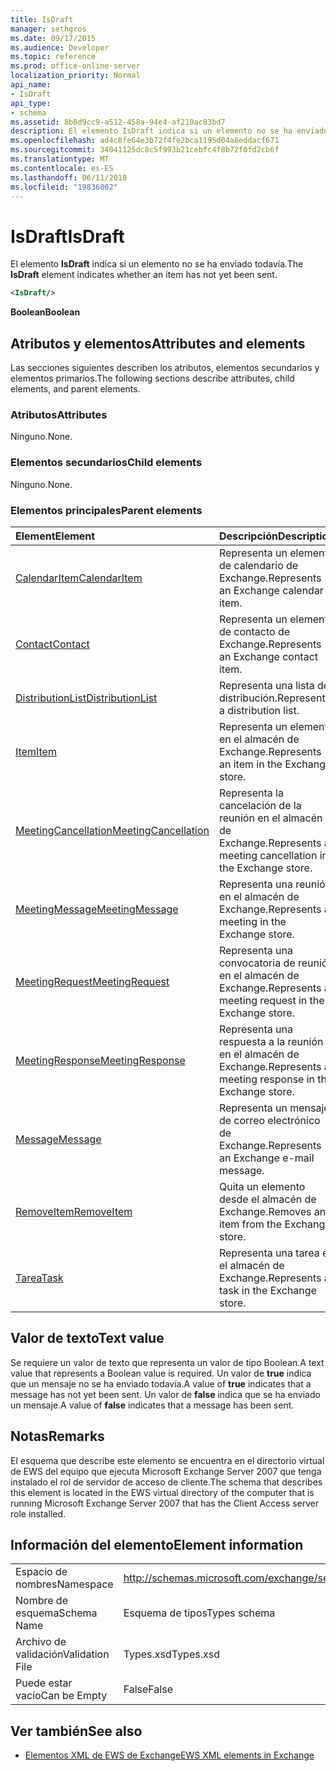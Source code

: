 ```yaml
---
title: IsDraft
manager: sethgros
ms.date: 09/17/2015
ms.audience: Developer
ms.topic: reference
ms.prod: office-online-server
localization_priority: Normal
api_name:
- IsDraft
api_type:
- schema
ms.assetid: 8b8d9cc9-a512-458a-94e4-af210ac83bd7
description: El elemento IsDraft indica si un elemento no se ha enviado todavía.
ms.openlocfilehash: ad4c8fe64e3b72f4fe2bca1195d04a8eddacf671
ms.sourcegitcommit: 34041125dc8c5f993b21cebfc4f8b72f0fd2cb6f
ms.translationtype: MT
ms.contentlocale: es-ES
ms.lasthandoff: 06/11/2018
ms.locfileid: "19836002"
---
```

# <a name="isdraft"></a><span data-ttu-id="23178-103">IsDraft</span><span class="sxs-lookup"><span data-stu-id="23178-103">IsDraft</span></span>

<span data-ttu-id="23178-104">El elemento **IsDraft** indica si un elemento no se ha enviado todavía.</span><span class="sxs-lookup"><span data-stu-id="23178-104">The **IsDraft** element indicates whether an item has not yet been sent.</span></span> 
  
```xml
<IsDraft/>
```

 <span data-ttu-id="23178-105">**Boolean**</span><span class="sxs-lookup"><span data-stu-id="23178-105">**Boolean**</span></span>
## <a name="attributes-and-elements"></a><span data-ttu-id="23178-106">Atributos y elementos</span><span class="sxs-lookup"><span data-stu-id="23178-106">Attributes and elements</span></span>

<span data-ttu-id="23178-107">Las secciones siguientes describen los atributos, elementos secundarios y elementos primarios.</span><span class="sxs-lookup"><span data-stu-id="23178-107">The following sections describe attributes, child elements, and parent elements.</span></span>
  
### <a name="attributes"></a><span data-ttu-id="23178-108">Atributos</span><span class="sxs-lookup"><span data-stu-id="23178-108">Attributes</span></span>

<span data-ttu-id="23178-109">Ninguno.</span><span class="sxs-lookup"><span data-stu-id="23178-109">None.</span></span>
  
### <a name="child-elements"></a><span data-ttu-id="23178-110">Elementos secundarios</span><span class="sxs-lookup"><span data-stu-id="23178-110">Child elements</span></span>

<span data-ttu-id="23178-111">Ninguno.</span><span class="sxs-lookup"><span data-stu-id="23178-111">None.</span></span>
  
### <a name="parent-elements"></a><span data-ttu-id="23178-112">Elementos principales</span><span class="sxs-lookup"><span data-stu-id="23178-112">Parent elements</span></span>

|<span data-ttu-id="23178-113">**Element**</span><span class="sxs-lookup"><span data-stu-id="23178-113">**Element**</span></span>|<span data-ttu-id="23178-114">**Descripción**</span><span class="sxs-lookup"><span data-stu-id="23178-114">**Description**</span></span>|
|:-----|:-----|
|[<span data-ttu-id="23178-115">CalendarItem</span><span class="sxs-lookup"><span data-stu-id="23178-115">CalendarItem</span></span>](calendaritem.md) <br/> |<span data-ttu-id="23178-116">Representa un elemento de calendario de Exchange.</span><span class="sxs-lookup"><span data-stu-id="23178-116">Represents an Exchange calendar item.</span></span>  <br/> |
|[<span data-ttu-id="23178-117">Contact</span><span class="sxs-lookup"><span data-stu-id="23178-117">Contact</span></span>](contact.md) <br/> |<span data-ttu-id="23178-118">Representa un elemento de contacto de Exchange.</span><span class="sxs-lookup"><span data-stu-id="23178-118">Represents an Exchange contact item.</span></span>  <br/> |
|[<span data-ttu-id="23178-119">DistributionList</span><span class="sxs-lookup"><span data-stu-id="23178-119">DistributionList</span></span>](distributionlist.md) <br/> |<span data-ttu-id="23178-120">Representa una lista de distribución.</span><span class="sxs-lookup"><span data-stu-id="23178-120">Represents a distribution list.</span></span>  <br/> |
|[<span data-ttu-id="23178-121">Item</span><span class="sxs-lookup"><span data-stu-id="23178-121">Item</span></span>](item.md) <br/> |<span data-ttu-id="23178-122">Representa un elemento en el almacén de Exchange.</span><span class="sxs-lookup"><span data-stu-id="23178-122">Represents an item in the Exchange store.</span></span>  <br/> |
|[<span data-ttu-id="23178-123">MeetingCancellation</span><span class="sxs-lookup"><span data-stu-id="23178-123">MeetingCancellation</span></span>](meetingcancellation.md) <br/> |<span data-ttu-id="23178-124">Representa la cancelación de la reunión en el almacén de Exchange.</span><span class="sxs-lookup"><span data-stu-id="23178-124">Represents a meeting cancellation in the Exchange store.</span></span>  <br/> |
|[<span data-ttu-id="23178-125">MeetingMessage</span><span class="sxs-lookup"><span data-stu-id="23178-125">MeetingMessage</span></span>](meetingmessage.md) <br/> |<span data-ttu-id="23178-126">Representa una reunión en el almacén de Exchange.</span><span class="sxs-lookup"><span data-stu-id="23178-126">Represents a meeting in the Exchange store.</span></span>  <br/> |
|[<span data-ttu-id="23178-127">MeetingRequest</span><span class="sxs-lookup"><span data-stu-id="23178-127">MeetingRequest</span></span>](meetingrequest.md) <br/> |<span data-ttu-id="23178-128">Representa una convocatoria de reunión en el almacén de Exchange.</span><span class="sxs-lookup"><span data-stu-id="23178-128">Represents a meeting request in the Exchange store.</span></span>  <br/> |
|[<span data-ttu-id="23178-129">MeetingResponse</span><span class="sxs-lookup"><span data-stu-id="23178-129">MeetingResponse</span></span>](meetingresponse.md) <br/> |<span data-ttu-id="23178-130">Representa una respuesta a la reunión en el almacén de Exchange.</span><span class="sxs-lookup"><span data-stu-id="23178-130">Represents a meeting response in the Exchange store.</span></span>  <br/> |
|[<span data-ttu-id="23178-131">Message</span><span class="sxs-lookup"><span data-stu-id="23178-131">Message</span></span>](message-ex15websvcsotherref.md) <br/> |<span data-ttu-id="23178-132">Representa un mensaje de correo electrónico de Exchange.</span><span class="sxs-lookup"><span data-stu-id="23178-132">Represents an Exchange e-mail message.</span></span>  <br/> |
|[<span data-ttu-id="23178-133">RemoveItem</span><span class="sxs-lookup"><span data-stu-id="23178-133">RemoveItem</span></span>](removeitem.md) <br/> |<span data-ttu-id="23178-134">Quita un elemento desde el almacén de Exchange.</span><span class="sxs-lookup"><span data-stu-id="23178-134">Removes an item from the Exchange store.</span></span>  <br/> |
|[<span data-ttu-id="23178-135">Tarea</span><span class="sxs-lookup"><span data-stu-id="23178-135">Task</span></span>](task.md) <br/> |<span data-ttu-id="23178-136">Representa una tarea en el almacén de Exchange.</span><span class="sxs-lookup"><span data-stu-id="23178-136">Represents a task in the Exchange store.</span></span>  <br/> |
   
## <a name="text-value"></a><span data-ttu-id="23178-137">Valor de texto</span><span class="sxs-lookup"><span data-stu-id="23178-137">Text value</span></span>

<span data-ttu-id="23178-138">Se requiere un valor de texto que representa un valor de tipo Boolean.</span><span class="sxs-lookup"><span data-stu-id="23178-138">A text value that represents a Boolean value is required.</span></span> <span data-ttu-id="23178-139">Un valor de **true** indica que un mensaje no se ha enviado todavía.</span><span class="sxs-lookup"><span data-stu-id="23178-139">A value of **true** indicates that a message has not yet been sent.</span></span> <span data-ttu-id="23178-140">Un valor de **false** indica que se ha enviado un mensaje.</span><span class="sxs-lookup"><span data-stu-id="23178-140">A value of **false** indicates that a message has been sent.</span></span> 
  
## <a name="remarks"></a><span data-ttu-id="23178-141">Notas</span><span class="sxs-lookup"><span data-stu-id="23178-141">Remarks</span></span>

<span data-ttu-id="23178-142">El esquema que describe este elemento se encuentra en el directorio virtual de EWS del equipo que ejecuta Microsoft Exchange Server 2007 que tenga instalado el rol de servidor de acceso de cliente.</span><span class="sxs-lookup"><span data-stu-id="23178-142">The schema that describes this element is located in the EWS virtual directory of the computer that is running Microsoft Exchange Server 2007 that has the Client Access server role installed.</span></span>
  
## <a name="element-information"></a><span data-ttu-id="23178-143">Información del elemento</span><span class="sxs-lookup"><span data-stu-id="23178-143">Element information</span></span>

|||
|:-----|:-----|
|<span data-ttu-id="23178-144">Espacio de nombres</span><span class="sxs-lookup"><span data-stu-id="23178-144">Namespace</span></span>  <br/> |http://schemas.microsoft.com/exchange/services/2006/types  <br/> |
|<span data-ttu-id="23178-145">Nombre de esquema</span><span class="sxs-lookup"><span data-stu-id="23178-145">Schema Name</span></span>  <br/> |<span data-ttu-id="23178-146">Esquema de tipos</span><span class="sxs-lookup"><span data-stu-id="23178-146">Types schema</span></span>  <br/> |
|<span data-ttu-id="23178-147">Archivo de validación</span><span class="sxs-lookup"><span data-stu-id="23178-147">Validation File</span></span>  <br/> |<span data-ttu-id="23178-148">Types.xsd</span><span class="sxs-lookup"><span data-stu-id="23178-148">Types.xsd</span></span>  <br/> |
|<span data-ttu-id="23178-149">Puede estar vacío</span><span class="sxs-lookup"><span data-stu-id="23178-149">Can be Empty</span></span>  <br/> |<span data-ttu-id="23178-150">False</span><span class="sxs-lookup"><span data-stu-id="23178-150">False</span></span>  <br/> |
   
## <a name="see-also"></a><span data-ttu-id="23178-151">Ver también</span><span class="sxs-lookup"><span data-stu-id="23178-151">See also</span></span>



- [<span data-ttu-id="23178-152">Elementos XML de EWS de Exchange</span><span class="sxs-lookup"><span data-stu-id="23178-152">EWS XML elements in Exchange</span></span>](ews-xml-elements-in-exchange.md)

